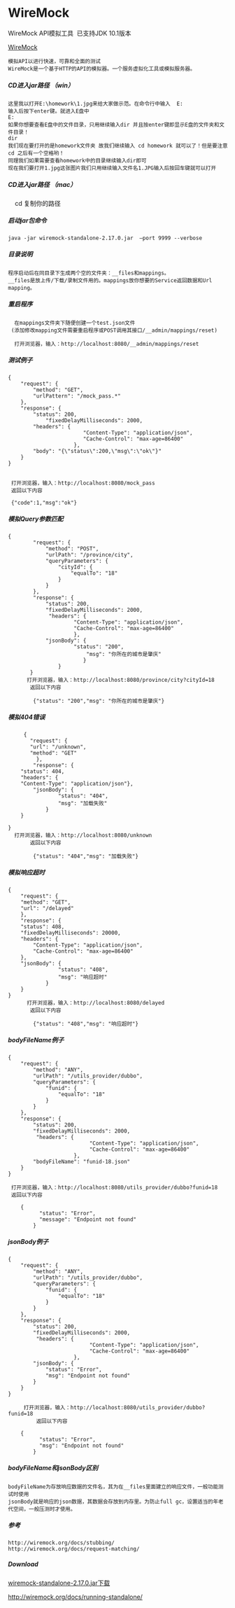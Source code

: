 # WireMock
WireMock API模拟工具  已支持JDK 10.1版本

[WireMock](http://wiremock.org/)


    模拟API以进行快速，可靠和全面的测试
    WireMock是一个基于HTTP的API的模拟器。一个服务虚拟化工具或模拟服务器。

##### CD进入jar路径 （win）

    这里我以打开E:\homework\1.jpg来给大家做示范。在命令行中输入  E:  
    输入后按下enter键。就进入E盘中
    E:
    如果你想要查看E盘中的文件目录，只用继续输入dir 并且按enter键即显示E盘的文件夹和文件目录！
    dir
    我们现在要打开的是homework文件夹 故我们继续输入 cd homework 就可以了！但是要注意cd 之后有一个空格哟！
    同理我们如果需要查看homework中的目录继续输入dir即可
    现在我们要打开1.jpg这张图片我们只用继续输入文件名1.JPG输入后按回车键就可以打开
    
##### CD进入jar路径 （mac）
     cd 复制你的路径

##### 启动jar包命令

    java -jar wiremock-standalone-2.17.0.jar  –port 9999 --verbose
      
##### 目录说明

    程序启动后在同目录下生成两个空的文件夹：__files和mappings。
    __files是放上传/下载/录制文件用的。mappings放你想要的Service返回数据和Url mapping。
    
##### 重启程序
     
      在mappings文件夹下随便创建一个test.json文件
     (添加修改mapping文件需要重启程序或POST调用其接口/__admin/mappings/reset)
      
      打开浏览器，输入：http://localhost:8080/__admin/mappings/reset

##### 测试例子

	{
		"request": {
			"method": "GET",
			"urlPattern": "/mock_pass.*"
		},
		"response": {
			"status": 200,
		        "fixedDelayMilliseconds": 2000,
			"headers": {
          		            "Content-Type": "application/json",
         		            "Cache-Control": "max-age=86400"
      				     },
			"body": "{\"status\":200,\"msg\":\"ok\"}"
		}
	}

	
	 打开浏览器，输入：http://localhost:8080/mock_pass
	 返回以下内容
	
	 {"code":1,"msg":"ok"}
	 
##### 模拟Query参数匹配 
	{
			"request": {
				"method": "POST",
				"urlPath": "/province/city",
				"queryParameters": {
					"cityId": {
						"equalTo": "18"
					}
				}
			},
			"response": {
				"status": 200,
				"fixedDelayMilliseconds": 2000, 
				 "headers": {
					     "Content-Type": "application/json",
					     "Cache-Control": "max-age=86400"
					     },
				"jsonBody": {
					     "status": "200",
				             "msg": "你所在的城市是肇庆"
				            }
		          	}
		   }
		  打开浏览器，输入：http://localhost:8080/province/city?cityId=18
		   返回以下内容
	
			{"status": "200","msg": "你所在的城市是肇庆"}
	
##### 模拟404错误
		 {
	 	   "request": {
		   "url": "/unknown",
		   "method": "GET"
	         },
	        "response": {
		"status": 404,
		"headers": {
		"Content-Type": "application/json"},
			"jsonBody": {
					"status": "404",
					"msg": "加载失败"
				}
		}
	   
	}
	  打开浏览器，输入：http://localhost:8080/unknown
		   返回以下内容
	
			{"status": "404","msg": "加载失败"}

##### 模拟响应超时
	{
	    "request": {
		"method": "GET",
		"url": "/delayed"
	    },
	    "response": {
		"status": 408,
		"fixedDelayMilliseconds": 20000,
		"headers": {
		    "Content-Type": "application/json",
		    "Cache-Control": "max-age=86400"
		},
		"jsonBody": {
					"status": "408",
					"msg": "响应超时"
				}
	    }
	}
		  打开浏览器，输入：http://localhost:8080/delayed
		   返回以下内容
	
			{"status": "408","msg": "响应超时"}

##### bodyFileName例子
	{
		"request": {
			"method": "ANY",
			"urlPath": "/utils_provider/dubbo",
			"queryParameters": {
				"funid": {
					"equalTo": "18"
				}
			}
		},
		"response": {
			"status": 200,
			"fixedDelayMilliseconds": 2000, 
			 "headers": {
          		              "Content-Type": "application/json",
         		              "Cache-Control": "max-age=86400"
      				     },
			"bodyFileName": "funid-18.json"
		}
	}
	
	 打开浏览器，输入：http://localhost:8080/utils_provider/dubbo?funid=18
	 返回以下内容
	
		{
	          "status": "Error",
	          "message": "Endpoint not found"
	        }

##### jsonBody例子
	{
		"request": {
			"method": "ANY",
			"urlPath": "/utils_provider/dubbo",
			"queryParameters": {
				"funid": {
					"equalTo": "18"
				}
			}
		},
		"response": {
			"status": 200,
			"fixedDelayMilliseconds": 2000, 
			 "headers": {
          		              "Content-Type": "application/json",
         		              "Cache-Control": "max-age=86400"
      				     },
			"jsonBody": {
				"status": "Error",
				"msg": "Endpoint not found"
			}
		}
	}
	
		 打开浏览器，输入：http://localhost:8080/utils_provider/dubbo?funid=18
	         返回以下内容
	
		{
	          "status": "Error",
	          "msg": "Endpoint not found"
	        }

##### bodyFileName和jsonBody区别

    bodyFileName为存放响应数据的文件名，其为在__files里面建立的响应文件，一般功能测试时使用
    jsonBody就是响应的json数据，其数据会存放到内存里。为防止full gc，设置适当的年老代空间，一般压测时才使用。

##### 参考

    http://wiremock.org/docs/stubbing/
    http://wiremock.org/docs/request-matching/

##### Download

[wiremock-standalone-2.17.0.jar下载](https://github.com/13570524658/WireMock/raw/master/wiremock-standalone-2.17.0.jar)

http://wiremock.org/docs/running-standalone/
